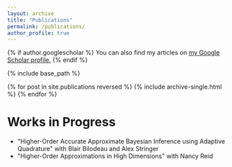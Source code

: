 ```yaml
---
layout: archive
title: "Publications"
permalink: /publications/
author_profile: true
---
```


{% if author.googlescholar %}
  You can also find my articles on <u><a href="{{author.googlescholar}}">my Google Scholar profile</a>.</u>
{% endif %}

{% include base_path %}

{% for post in site.publications reversed %}
  {% include archive-single.html %}
{% endfor %}

Works in Progress
======
* "Higher-Order Accurate Approximate Bayesian Inference using Adaptive Quadrature" with Blair Bilodeau and Alex Stringer
* "Higher-Order Approximations in High Dimensions" with Nancy Reid 
